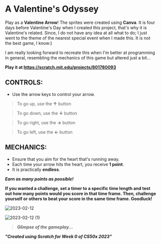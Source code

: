 # A Valentine's Odyssey

Play as a **Valentine Arrow**! The sprites were created using **Canva**. It is four days before Valentine's Day when I created this project, that's why it is Valentine's related. Since, I do not have any idea at all what to do; I just went to the theme of the nearest special event when I made this. It is not the best game, I know:)

I am really looking forward to recreate this when I'm better at programming in general, resembling the mechanics of this game but altered just a bit...

**Play it at https://scratch.mit.edu/projects/801780093**

## CONTROLS:
- Use the arrow keys to control your arrow.
> To go up, use the  **↑** button

> To go down, use the  **↓** button

> To go right, use the **→** button

> To go left, use the **←** button

## MECHANICS:
- Ensure that you aim for the heart that's running away. 
- Each time your arrow hits the heart, you receive **1 point**.
- It is practically **endless**.
 
**_Earn as many points as possible!_**

**If you wanted a challenge, set a timer to a specific time length and test out how many points would you score in that time frame. Then, challenge yourself or others to beat your score in the same time frame. Goodluck!**

![2023-02-12](https://user-images.githubusercontent.com/110651459/218295992-105fb6cd-fef9-4189-935e-fb9c50f9993b.png)

![2023-02-12 (1)](https://user-images.githubusercontent.com/110651459/218296241-9738d76e-7d47-4b90-aff2-41bc8b83e435.png)

>***Glimpse of the gameplay...***

**_"Created using Scratch for Week 0 of CS50x 2023"_**
